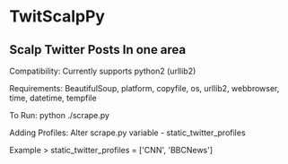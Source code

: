 # TwitScalpPy
Scalp Twitter Posts In one area
-------------------------------------------

Compatibility: Currently supports python2 (urllib2)

Requirements:
BeautifulSoup, platform, copyfile, os, urllib2, webbrowser, time, datetime, tempfile


To Run:
python ./scrape.py


Adding Profiles:
Alter scrape.py variable - 
   static_twitter_profiles
  
  Example > static_twitter_profiles = ['CNN', 'BBCNews']
